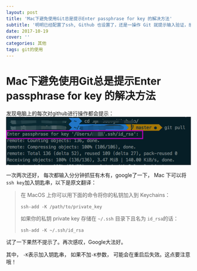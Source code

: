 ```yaml
---
layout: post
title: 'Mac下避免使用Git总是提示Enter passphrase for key 的解决方法'
subtitle: '明明已经配置了ssh, Github 也设置了，还是一操作 Git 就提示输入验证，感谢StackOverFlow再一次拯救了我。'
date: 2017-10-19
cover: ''
categories: 其他
tags: git的使用
---
```



# Mac下避免使用Git总是提示Enter passphrase for key 的解决方法

发现电脑上的每次对github进行操作都会提示：![2017-10-19-git-ssh](/upload_imgs/others/2017-10-19-git-ssh.png)

一次两次还好， 每次都输入分分钟抓狂有木有，google了一下， Mac 下可以将 `ssh key`加入钥匙串，以下是原文翻译：
>在 MacOS 上你可以用下面的命令将你的私钥加入到 Keychains：
>
>```shell
>ssh-add -K /path/to/private_key
>```
>如果你的私钥 private key 存储在 `~/.ssh` 目录下且名为 `id_rsa`的话：
>```shell
>ssh-add -K ~/.ssh/id_rsa
>```

试了一下果然不提示了。再次感叹，Google大法好。

其中， `-K`表示加入钥匙串， 如果不加`-K`参数， 可能会在重启后失效。这点要注意哦！